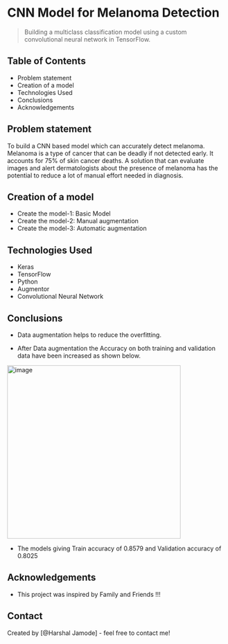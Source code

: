 # CNN Model for Melanoma Detection

> Building a multiclass classification model using a custom convolutional neural network in TensorFlow.


## Table of Contents
* Problem statement
* Creation of a model
* Technologies Used
* Conclusions
* Acknowledgements

<!-- You can include any other section that is pertinent to your problem -->

## Problem statement

To build a CNN based model which can accurately detect melanoma. Melanoma is a type of cancer that can be deadly if not detected early. It accounts for 75% of skin cancer deaths. A solution that can evaluate images and alert dermatologists about the presence of melanoma has the potential to reduce a lot of manual effort needed in diagnosis.
 

<!-- You don't have to answer all the questions - just the ones relevant to your project. -->

## Creation of a model
- Create the model-1: Basic Model
- Create the model-2: Manual augmentation
- Create the model-3: Automatic augmentation


<!-- You don't have to answer all the questions - just the ones relevant to your project. -->


## Technologies Used
- Keras
- TensorFlow
- Python 
- Augmentor
- Convolutional Neural Network

<!-- You don't have to answer all the questions - just the ones relevant to your project. -->

## Conclusions
- Data augmentation helps to reduce the overfitting.

- After Data augmentation the Accuracy on both training and validation data have been increased as shown below.

<img width="400" alt="image" src="https://user-images.githubusercontent.com/102409716/189949452-1be6b245-9834-4382-b2b4-c4fbf0becf00.png">


- The models giving Train accuracy of 0.8579 and Validation accuracy of 0.8025


<!-- As the libraries versions keep on changing, it is recommended to mention the version of library used in this project -->

## Acknowledgements

- This project was inspired by Family and Friends !!!


## Contact
Created by [@Harshal Jamode] - feel free to contact me!


<!-- Optional -->
<!-- ## License -->
<!-- This project is open source and available under the [... License](). -->

<!-- You don't have to include all sections - just the one's relevant to your project -->
